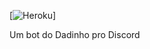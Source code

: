 [![Heroku](https://heroku-badge.herokuapp.com/?app=dadinho-discord-bot)]

Um bot do Dadinho pro Discord

